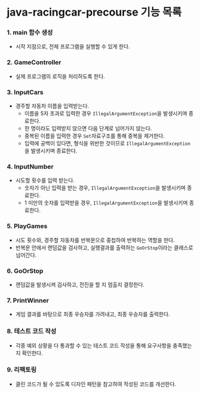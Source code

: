 # java-racingcar-precourse 기능 목록

### 1. main 함수 생성
- 시작 지점으로, 전체 프로그램을 실행할 수 있게 한다.

### 2. GameController
- 실제 프로그램의 로직을 처리하도록 한다.

### 3. InputCars
- 경주할 자동차 이름을 입력받는다.
  - 이름을 5자 초과로 입력한 경우 `IllegalArgumentException`을 발생시키며 종료한다.
  - 한 명이라도 입력받지 않으면 다음 단계로 넘어가지 않는다.
  - 중복된 이름을 입력한 경우 `Set`자료구조를 통해 중복을 제거한다.
  - 입력에 공백이 있다면, 형식을 위반한 것이므로 `IllegalArgumentException`을 발생시키며 종료한다.

### 4. InputNumber
- 시도할 횟수를 입력 받는다.
  - 숫자가 아닌 입력을 받는 경우, `IllegalArgumentException`을 발생시키며 종료한다.
  - 1 미만의 숫자를 입력받을 경우, `IllegalArgumentException`을 발생시키며 종료한다.

### 5. PlayGames
- 시도 횟수와, 경주할 자동차를 반복문으로 중첩하여 반복하는 역할을 한다.
- 반복문 안에서 랜덤값을 검사하고, 실행결과를 출력하는 `GoOrStop`이라는 클래스로 넘어간다.

### 6. GoOrStop
- 랜덤값을 발생시켜 검사하고, 전진을 할 지 멈출지 결정한다.

### 7. PrintWinner
- 게임 결과를 바탕으로 최종 우승자를 가려내고, 최종 우승자를 출력한다.

### 8. 테스트 코드 작성
- 각종 예외 상황을 다 통과할 수 있는 테스트 코드 작성을 통해 요구사항을 충족했는지 확인한다.

### 9. 리팩토링
- 클린 코드가 될 수 있도록 디자인 패턴을 참고하여 작성된 코드를 개선한다.